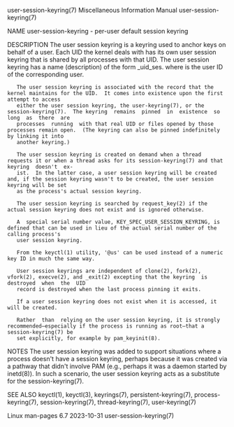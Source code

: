 user-session-keyring(7)					       Miscellaneous Information Manual					       user-session-keyring(7)

NAME
       user-session-keyring - per-user default session keyring

DESCRIPTION
       The user session keyring is a keyring used to anchor keys on behalf of a user.  Each UID the kernel deals with has its own user session keyring that is
       shared  by all processes with that UID.	The user session keyring has a name (description) of the form _uid_ses.<UID> where <UID> is the user ID of the
       corresponding user.

       The user session keyring is associated with the record that the kernel maintains for the UID.  It comes into existence upon the first attempt to access
       either the user session keyring, the user-keyring(7), or the session-keyring(7).	 The keyring  remains  pinned  in  existence  so  long	as  there  are
       processes  running  with that real UID or files opened by those processes remain open.  (The keyring can also be pinned indefinitely by linking it into
       another keyring.)

       The user session keyring is created on demand when a thread requests it or when a thread asks for its session-keyring(7) and that keyring  doesn't  ex‐
       ist.  In the latter case, a user session keyring will be created and, if the session keyring wasn't to be created, the user session keyring will be set
       as the process's actual session keyring.

       The user session keyring is searched by request_key(2) if the actual session keyring does not exist and is ignored otherwise.

       A  special serial number value, KEY_SPEC_USER_SESSION_KEYRING, is defined that can be used in lieu of the actual serial number of the calling process's
       user session keyring.

       From the keyctl(1) utility, '@us' can be used instead of a numeric key ID in much the same way.

       User session keyrings are independent of clone(2), fork(2), vfork(2), execve(2), and _exit(2) excepting that the keyring	 is  destroyed	when  the  UID
       record is destroyed when the last process pinning it exits.

       If a user session keyring does not exist when it is accessed, it will be created.

       Rather  than  relying on the user session keyring, it is strongly recommended—especially if the process is running as root—that a session-keyring(7) be
       set explicitly, for example by pam_keyinit(8).

NOTES
       The user session keyring was added to support situations where a process doesn't have a session keyring, perhaps because it was created via  a  pathway
       that didn't involve PAM (e.g., perhaps it was a daemon started by inetd(8)).  In such a scenario, the user session keyring acts as a substitute for the
       session-keyring(7).

SEE ALSO
       keyctl(1), keyctl(3), keyrings(7), persistent-keyring(7), process-keyring(7), session-keyring(7), thread-keyring(7), user-keyring(7)

Linux man-pages 6.7							  2023-10-31						       user-session-keyring(7)
